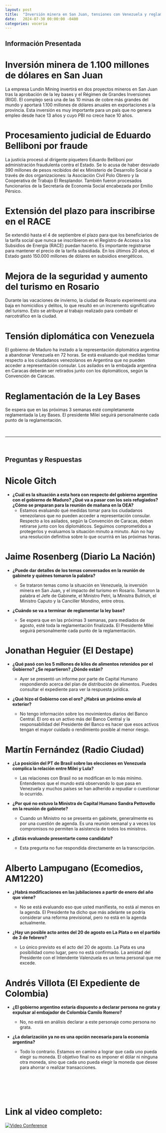 ```yaml
---
layout: post
title:  "Inversión minera en San Juan, tensiones con Venezuela y reglamentación de la Ley Bases"
date:   2024-07-30 00:00:00 -0400
categories: voceria
---
```



    
## Información Presentada

    
# Inversión minera de 1.100 millones de dólares en San Juan
La empresa Lundin Mining invertirá en dos proyectos mineros en San Juan tras la aprobación de la ley bases y el Régimen de Grandes Inversiones (RIGI). El complejo será una de las 10 minas de cobre más grandes del mundo y aportará 1.100 millones de dólares anuales en exportaciones a la provincia. Esta inversión es muy importante para un país que no genera empleo desde hace 13 años y cuyo PBI no crece hace 10 años.

# Procesamiento judicial de Eduardo Belliboni por fraude
La justicia procesó al dirigente piquetero Eduardo Belliboni por administración fraudulenta contra el Estado. Se lo acusa de haber desviado 390 millones de pesos recibidos del ex Ministerio de Desarrollo Social a través de dos organizaciones: la Asociación Civil Polo Obrero y la Cooperativa de Trabajo El Resplandor. También fueron procesados funcionarios de la Secretaría de Economía Social encabezada por Emilio Pérsico.

# Extensión del plazo para inscribirse en el RACE
Se extendió hasta el 4 de septiembre el plazo para que los beneficiarios de la tarifa social que nunca se inscribieron en el Registro de Acceso a los Subsidios de Energía (RACE) puedan hacerlo. Es importante registrarse para mantener el precio de la tarifa subsidiada. En los últimos 20 años, el Estado gastó 150.000 millones de dólares en subsidios energéticos.

# Mejora de la seguridad y aumento del turismo en Rosario
Durante las vacaciones de invierno, la ciudad de Rosario experimentó una baja en homicidios y delitos, lo que resultó en un incremento significativo del turismo. Esto se atribuye al trabajo realizado para combatir el narcotráfico en la ciudad.

# Tensión diplomática con Venezuela
El gobierno de Maduro ha instado a la representación diplomática argentina a abandonar Venezuela en 72 horas. Se está evaluando qué medidas tomar respecto a los ciudadanos venezolanos en Argentina que no pueden acceder a representación consular. Los asilados en la embajada argentina en Caracas deberán ser retirados junto con los diplomáticos, según la Convención de Caracas.

# Reglamentación de la Ley Bases
Se espera que en las próximas 3 semanas esté completamente reglamentada la Ley Bases. El presidente Milei seguirá personalmente cada punto de la reglamentación.

    
<br/>

---

<br/>

## Preguntas y Respuestas


    
# Nicole Gitch 

* **¿Cuál es la situación a esta hora con respecto del gobierno argentino con el gobierno de Maduro? ¿Qué va a pasar con los seis refugiados? ¿Cómo se preparan para la reunión de mañana en la OEA?**
  - Estamos evaluando qué medidas tomar para los ciudadanos venezolanos que no pueden acceder a representación consular. Respecto a los asilados, según la Convención de Caracas, deben retirarse junto con los diplomáticos. Seguimos comprometidos a protegerlos y evaluamos la situación minuto a minuto. Aún no hay una resolución definitiva sobre lo que ocurrirá en las próximas horas.


# Jaime Rosenberg (Diario La Nación)

* **¿Puede dar detalles de los temas conversados en la reunión de gabinete y quiénes tomaron la palabra?**
  - Se trataron temas como la situación en Venezuela, la inversión minera en San Juan, y el impacto del turismo en Rosario. Tomaron la palabra el Jefe de Gabinete, el Ministro Petri, la Ministra Bullrich, el Ministro Caputo y la Canciller Mondino, entre otros.

* **¿Cuándo se va a terminar de reglamentar la ley base?**
  - Se espera que en las próximas 3 semanas, para mediados de agosto, esté toda la reglamentación finalizada. El Presidente Milei seguirá personalmente cada punto de la reglamentación.


# Jonathan Heguier (El Destape)

* **¿Qué pasó con los 5 millones de kilos de alimentos retenidos por el Gobierno? ¿Se repartieron? ¿Dónde están?**
  - Ayer se presentó un informe por parte de Capital Humano respondiendo acerca del plan de distribución de alimentos. Puedes consultar el expediente para ver la respuesta jurídica.

* **¿Qué hizo el Gobierno con el oro? ¿Habrá un próximo envío al exterior?**
  - No tengo información sobre los movimientos diarios del Banco Central. El oro es un activo más del Banco Central y la responsabilidad del Presidente del Banco es hacer que esos activos tengan el mayor cuidado o rendimiento posible al menor riesgo.


# Martín Fernández (Radio Ciudad)

* **¿La posición del PT de Brasil sobre las elecciones en Venezuela complica la relación entre Milei y Lula?**
  - Las relaciones con Brasil no se modifican en lo más mínimo. Entendemos que el mundo está observando lo que pasa en Venezuela y muchos países se han adherido a repudiar o cuestionar lo ocurrido.

* **¿Por qué no estuvo la Ministra de Capital Humano Sandra Pettovello en la reunión de gabinete?**
  - Cuando un Ministro no se presenta en gabinete, generalmente es por una cuestión de agenda. Es una reunión semanal y a veces los compromisos no permiten la asistencia de todos los ministros.

* **¿Estás evaluando presentarte como candidato?**
  - Esta pregunta no fue respondida directamente en la transcripción.


# Alberto Lampugano (Ecomedios, AM1220)

* **¿Habrá modificaciones en las jubilaciones a partir de enero del año que viene?**
  - No se está evaluando eso que usted manifiesta, no está al menos en la agenda. El Presidente ha dicho que más adelante se podría considerar una reforma previsional, pero no está en la agenda actualmente.

* **¿Hay un posible acto antes del 20 de agosto en La Plata o en el partido de 3 de febrero?**
  - Lo único previsto es el acto del 20 de agosto. La Plata es una posibilidad como lugar, pero no está confirmado. La amistad del Presidente con el Intendente Valenzuela es un tema personal que me excede.


# Andrés Villota (El Expediente de Colombia)

* **¿El gobierno argentino estaría dispuesto a declarar persona no grata y expulsar al embajador de Colombia Camilo Romero?**
  - No, no está en análisis declarar a este personaje como persona no grata.

* **¿La dolarización ya no es una opción necesaria para la economía argentina?**
  - Todo lo contrario. Estamos en camino a lograr que cada uno pueda elegir su moneda. El objetivo final no es imponer el dólar ni ninguna otra moneda, sino que cada uno pueda elegir la moneda que desee para ahorrar o realizar transacciones.


    <br/>
<br/>
<br/>

# Link al video completo:
[![Video Conference](https://img.youtube.com/vi/qpU6KcIaGq4/0.jpg)](https://www.youtube.com/watch?v=qpU6KcIaGq4)

    